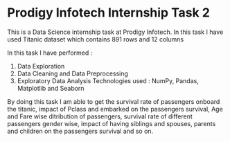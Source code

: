 # Prodigy Infotech Internship Task 2
This is a Data Science internship task at Prodigy Infotech. In this task I have used Titanic dataset which contains 891 rows and 12 columns

In this task I have performed :

1. Data Exploration
2. Data Cleaning and Data Preprocessing
3. Exploratory Data Analysis
Technologies used : NumPy, Pandas, Matplotlib and Seaborn

By doing this task I am able to get the survival rate of passengers onboard the titanic, impact of Pclass and embarked on the passengers survival, Age and Fare wise ditribution of passengers, survival rate of different passengers gender wise, impact of having siblings and spouses, parents and children on the passengers survival and so on.
